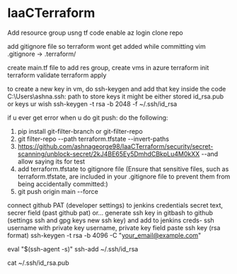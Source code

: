 # IaaCTerraform
Add resource group usng tf code
enable az login
clone repo

add gitignore file so terraform wont get added while committing
vim .gitignore  -> .terraform/

create main.tf file to add res group, create vms in azure
terraform init
terraform validate
terraform apply

to create a new key in vm, do ssh-keygen and add that key inside the code 
C:\Users\ashna\.ssh: path to store keys
it might be either stored id_rsa.pub or keys ur wish
ssh-keygen -t rsa -b 2048 -f ~/.ssh/id_rsa

if u ever get error when u do git push:
do the following:
1. pip install git-filter-branch or git-filter-repo
2. git filter-repo --path terraform.tfstate --invert-paths
3. https://github.com/ashnageorge98/IaaCTerraform/security/secret-scanning/unblock-secret/2kJ4BE65Ey5DmhdCBkpLu4M0kXX --and allow saying its for test
4. add terraform.tfstate to gitignore file (Ensure that sensitive files, such as terraform.tfstate, are included in your .gitignore file to prevent them from being accidentally committed:)
5. git push origin main --force

connect github PAT (developer settings) to jenkins credentials secret text, secrer field (past github pat)
 or...
generate ssh key in gitbash to github (settings ssh and gpg keys new ssh key) and add to jenkins creds- ssh username with private key username, private key field paste ssh key (rsa format)
ssh-keygen -t rsa -b 4096 -C "your_email@example.com"

eval "$(ssh-agent -s)"
ssh-add ~/.ssh/id_rsa

cat ~/.ssh/id_rsa.pub


